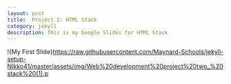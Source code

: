 ```yaml
---
layout: post
title:  Project 2: HTML Stack
category: jekyll 
description: This is my Google Slides for HTML Stack
---
```


!{My First Slide}https://raw.githubusercontent.com/Maynard-Schools/jekyll-setup-NIkko41/master/assets/img/Web%20development%20project%20two_%20stack%20(1).p
